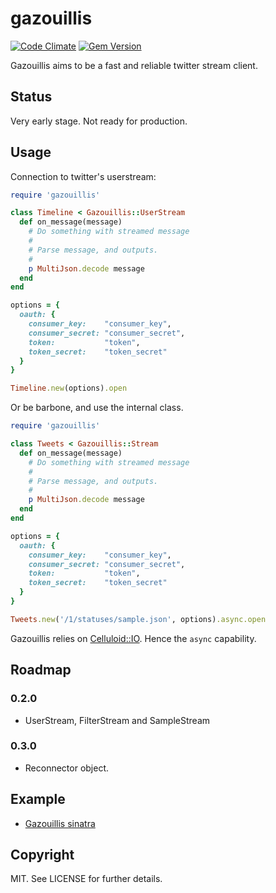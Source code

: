 # gazouillis

[![Code
Climate](https://codeclimate.com/github/chatgris/gazouillis.png)](https://codeclimate.com/github/chatgris/gazouillis)
[![Gem
Version](https://badge.fury.io/rb/gazouillis.png)](http://badge.fury.io/rb/gazouillis)

Gazouillis aims to be a fast and reliable twitter stream client.

## Status

Very early stage. Not ready for production.

## Usage

Connection to twitter's userstream:

``` ruby
require 'gazouillis'

class Timeline < Gazouillis::UserStream
  def on_message(message)
    # Do something with streamed message
    #
    # Parse message, and outputs.
    #
    p MultiJson.decode message
  end
end

options = {
  oauth: {
    consumer_key:    "consumer_key",
    consumer_secret: "consumer_secret",
    token:           "token",
    token_secret:    "token_secret"
  }
}

Timeline.new(options).open
```

Or be barbone, and use the internal class.

``` ruby
require 'gazouillis'

class Tweets < Gazouillis::Stream
  def on_message(message)
    # Do something with streamed message
    #
    # Parse message, and outputs.
    #
    p MultiJson.decode message
  end
end

options = {
  oauth: {
    consumer_key:    "consumer_key",
    consumer_secret: "consumer_secret",
    token:           "token",
    token_secret:    "token_secret"
  }
}

Tweets.new('/1/statuses/sample.json', options).async.open
```

Gazouillis relies on [Celluloid::IO](https://github.com/celluloid/celluloid-io).
Hence the `async` capability.

## Roadmap

### 0.2.0

  * UserStream, FilterStream and SampleStream

### 0.3.0

  * Reconnector object.


## Example

  * [Gazouillis sinatra](https://github.com/chatgris/gazouillis_sinatra)

## Copyright

MIT. See LICENSE for further details.
